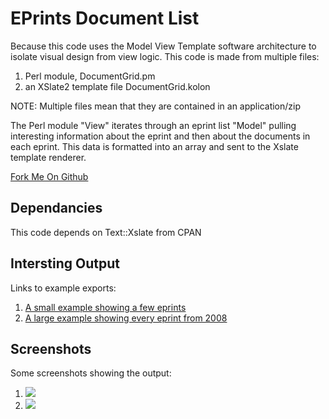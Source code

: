 EPrints Document List
=====================
Because this code uses the Model View Template software architecture to 
isolate visual design from view logic. This code is made from multiple
files:
1. Perl module, DocumentGrid.pm
2. an XSlate2 template file DocumentGrid.kolon

NOTE: Multiple files mean that they are contained in an application/zip

The Perl module "View" iterates through an eprint list "Model" pulling
interesting information about the eprint and then about the documents in
each eprint. This data is formatted into an array and sent to the Xslate
template renderer.

[Fork Me On Github](https://github.com/graingert/Eprints-DocGrid "Eprints-DocGrid git repository")

Dependancies
------------
This code depends on Text::Xslate from CPAN

Intersting Output
-----------------
Links to example exports:
1. [A small example showing a few eprints](http://kanga-tag1g09.ecs.soton.ac.uk/cgi/exportview/creators/Al-Huseiny=3AMuayed=3A=3A/DocumentGrid/Al-Huseiny=3AMuayed=3A=3A.html)
2. [A large example showing every eprint from 2008](http://kanga-tag1g09.ecs.soton.ac.uk/cgi/exportview/year/2008/DocumentGrid/2008.html)

Screenshots
-----------
Some screenshots showing the output:
1. <img src="http://dl.dropbox.com/u/1353167/Eprints/a_few_documents.png"/>
2. <img src="http://dl.dropbox.com/u/1353167/Eprints/sometimes_eprints_have_no_previews.png"/>

